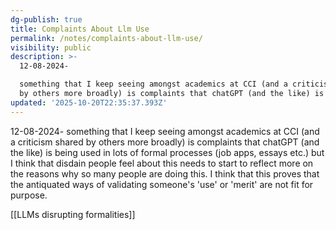 ```yaml
---
dg-publish: true
title: Complaints About Llm Use
permalink: /notes/complaints-about-llm-use/
visibility: public
description: >-
  12-08-2024-

  something that I keep seeing amongst academics at CCI (and a criticism shared
  by others more broadly) is complaints that chatGPT (and the like) is b
updated: '2025-10-20T22:35:37.393Z'
---
```

12-08-2024-
something that I keep seeing amongst academics at CCI (and a criticism shared by others more broadly) is complaints that chatGPT (and the like) is being used in lots of formal processes (job apps, essays etc.) but I think that disdain people feel about this needs to start to reflect more on the reasons why so many people are doing this. I think that this proves that the antiquated ways of validating someone's 'use' or 'merit' are not fit for purpose. 

[[LLMs disrupting formalities]]
